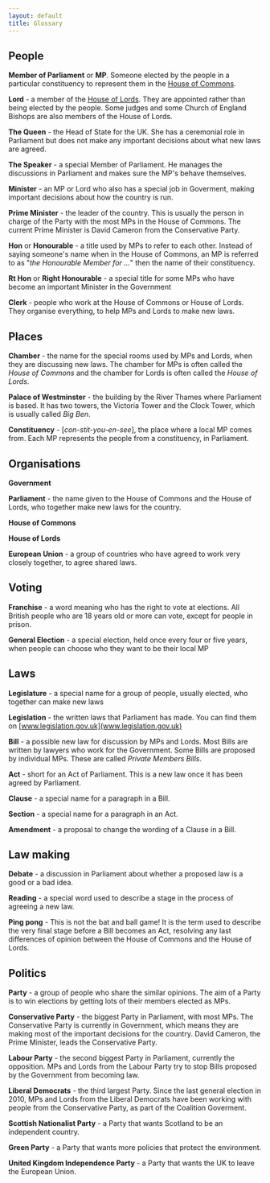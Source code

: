 ```yaml
---
layout: default
title: Glossary
---
```


## People

**Member of Parliament** or **MP**. Someone elected by the people in a particular constituency to represent them in the [House of Commons](commons.html).

**Lord** - a member of the [House of Lords](lords.html). They are appointed rather than being elected by the people. Some judges and some Church of England Bishops are also members of the House of Lords.

**The Queen** - the Head of State for the UK. She has a ceremonial role in Parliament but does not make any important decisions about what new laws are agreed.

**The Speaker** - a special Member of Parliament. He manages the discussions in Parliament and makes sure the MP's behave themselves.

**Minister** - an MP or Lord who also has a special job in Goverment, making important decisions about how the country is run.

**Prime Minister** - the leader of the country. This is usually the person in charge of the Party with the most MPs in the House of Commons. The current Prime Minister is David Cameron from the Conservative Party.

**Hon** or **Honourable** - a title used by MPs to refer to each other. Instead of saying someone's name when in the House of Commons, an MP is referred to as "*the Honourable Member for ...*" then the name of their constituency.

**Rt Hon** or **Right Honourable** - a special title for some MPs who have become an important Minister in the Government

**Clerk** - people who work at the House of Commons or House of Lords. They organise everything, to help MPs and Lords to make new laws.

## Places

**Chamber** - the name for the special rooms used by MPs and Lords, when they are discussing new laws. The chamber for MPs is often called the *House of Commons* and the chamber for Lords is often called the *House of Lords*.

**Palace of Westminster** - the building by the River Thames where Parliament is based. It has two towers, the Victoria Tower and the Clock Tower, which is usually called *Big Ben*. 

**Constituency** - [*con-stit-you-en-see*], the place where a local MP comes from. Each MP represents the people from a constituency, in Parliament.

## Organisations

**Government**

**Parliament** - the name given to the House of Commons and the House of Lords, who together make new laws for the country.

**House of Commons**

**House of Lords**

**European Union** - a group of countries who have agreed to work very closely together, to agree shared laws.

## Voting

**Franchise** - a word meaning who has the right to vote at elections. All British people who are 18 years old or more can vote, except for people in prison.

**General Election** - a special election, held once every four or five years, when people can choose who they want to be their local MP

## Laws

**Legislature** - a special name for a group of people, usually elected, who together can make new laws

**Legislation** - the written laws that Parliament has made. You can find them on [www.legislation.gov.uk](www.legislation.gov.uk)

**Bill** - a possible new law for discussion by MPs and Lords. Most Bills are written by lawyers who work for the Government. Some Bills are proposed by individual MPs. These are called *Private Members Bills*.
 
**Act** - short for an Act of Parliament. This is a new law once it has been agreed by Parliament.

**Clause** - a special name for a paragraph in a Bill.

**Section** - a special name for a paragraph in an Act.

**Amendment** - a proposal to change the wording of a Clause in a Bill.

## Law making

**Debate** - a discussion in Parliament about whether a proposed law is a good or a bad idea.

**Reading** - a special word used to describe a stage in the process of agreeing a new law.

**Ping pong** - This is not the bat and ball game! It is the term used to describe the very final stage before a Bill becomes an Act, resolving any last differences of opinion between the House of Commons and the House of Lords.

## Politics

**Party** - a group of people who share the similar opinions. The aim of a Party is to win elections by getting lots of their members elected as MPs.

**Conservative Party** - the biggest Party in Parliament, with most MPs. The Conservative Party is currently in Government, which means they are making most of the important decisions for the country. David Cameron, the Prime Minister, leads the Conservative Party.

**Labour Party** - the second biggest Party in Parliament, currently the opposition. MPs and Lords from the Labour Party try to stop Bills proposed by the Government from becoming law.

**Liberal Democrats** - the third largest Party. Since the last general election in 2010, MPs and Lords from the Liberal Democrats have been working with people from the Conservative Party, as part of the Coalition Goverment.

**Scottish Nationalist Party** - a Party that wants Scotland to be an independent country.

**Green Party** - a Party that wants more policies that protect the environment.

**United Kingdom Independence Party** - a Party that wants the UK to leave the European Union.





